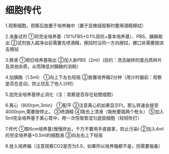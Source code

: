 # 细胞传代

1.观察细胞，观察后放置于培养箱中（置于显微镜观察时要用酒精擦拭）

2.准备试剂
①将完全培养基（10%FBS+0.1%双抗+基本培养基）、PBS、胰酶取出
②试剂放入超净台前需要先喷酒精，擦拭时沿同一方向擦拭，螺口处需要按进去擦拭

3.换液
①把旧培养基吸出
②加入新PBS（2ml）(目的：洗去破碎的蛋白质碎片及其他杂质，从而降低对胰酶的消耗)

4.加胰酶（1.5ml）
①向上下左右轻摇
②放置培养箱2分钟（用计时器前：观察是否在走动，防止扰乱了他人计时）

5.加完全培养基停止消化（注：观察是否存在贴壁细胞）

6.离心（800rpm,3min）
①配平
②注意离心机如果显示Ft，那么转速会提至4000rpm,需要按停止。
③喷酒精
④吸去上清液（吸枪要插两个枪头）
⑤加入5ml完全培养基于离心管中，用一次性吸管混匀底部细胞（轻轻吹打）

7.传代
①取6cm培养基(慢慢挤出，千万不要用手直接拿，防止污染)
②加入4ml的完全培养基+0.5ml的细胞液
③向左右上下轻摇

8.放入培养箱（注意观察CO2是否为5.0，如果所以培养箱都不是，则需要报备）
